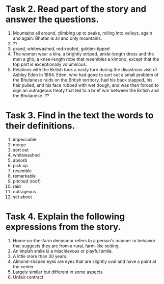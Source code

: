 # Task 2. Read part of the story and answer the questions.
1) Mountains all around, climbing up to peaks, rolling into valleys, again and again. Bhutan is all and only mountains. 
2) ??
3) grand, whitewashed, red-roofed, golden-tipped
4) The women wear a kira, a brightly striped, ankle-length dress and the men a gho, a knee-length robe that resembles a kimono, except that the top part is exceptionally voluminous.
5) Relations with the British took a nasty turn during the disastrous visit of Ashley Eden in 1864. Eden, who had gone to sort out a small problem of the Bhutanese raids on the British territory, had his back slapped, his hair pulled, and his face rubbed with wet dough, and was then forced to sign an outrageous treaty that led to a brief war between the British and the Bhutanese. ??
# Task 3. Find in the text the words to their definitions.
1) impeccable 
2) merge 
3) sort out
4) whitewashed
5) absorb
6) pick up
7) resemble
8) remarkable
9) pitched (roof)
10) raid
11) outrageous
12) set about
# Task 4. Explain the following expressions from the story.
1) Home-on-the-farm demeanor refers to a person's manner or behavior that suggests they are from a rural, farm-like setting. 
2) An impish smile is a mischievous or playful smile.
3) A little more than 30 years.
4) Almond-shaped eyes are eyes that are slightly oval and have a point at the center.
5) Largely similar but different in some aspects 
6) Unfair contract